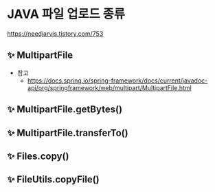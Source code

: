 # JAVA 파일 업로드 종류

https://needjarvis.tistory.com/753

## ✨ MultipartFile
- 참고
	- https://docs.spring.io/spring-framework/docs/current/javadoc-api/org/springframework/web/multipart/MultipartFile.html
## ✨ MultipartFile.getBytes()

## ✨ MultipartFile.transferTo()
## ✨ Files.copy()

## ✨ FileUtils.copyFile()
